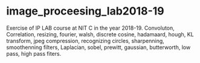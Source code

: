 # image_proceesing_lab2018-19
Exercise of IP LAB course at NIT C in the year 2018-19.
Convoluton, Correlation, resizing, fourier, walsh, discrete cosine, hadamaard, hough, KL transform, jpeg compression, recognizing circles,
sharpenning, smoothenning filters, Laplacian, sobel, prewitt, gaussian, butterworth, low pass, high pass fiters.
